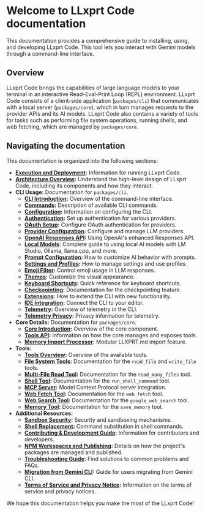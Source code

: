 # Welcome to LLxprt Code documentation

This documentation provides a comprehensive guide to installing, using, and developing LLxprt Code. This tool lets you interact with Gemini models through a command-line interface.

## Overview

LLxprt Code brings the capabilities of large language models to your terminal in an interactive Read-Eval-Print Loop (REPL) environment. LLxprt Code consists of a client-side application (`packages/cli`) that communicates with a local server (`packages/core`), which in turn manages requests to the provider APIs and its AI models. LLxprt Code also contains a variety of tools for tasks such as performing file system operations, running shells, and web fetching, which are managed by `packages/core`.

## Navigating the documentation

This documentation is organized into the following sections:

- **[Execution and Deployment](./deployment.md):** Information for running LLxprt Code.
- **[Architecture Overview](./architecture.md):** Understand the high-level design of LLxprt Code, including its components and how they interact.
- **CLI Usage:** Documentation for `packages/cli`.
  - **[CLI Introduction](./cli/index.md):** Overview of the command-line interface.
  - **[Commands](./cli/commands.md):** Description of available CLI commands.
  - **[Configuration](./cli/configuration.md):** Information on configuring the CLI.
  - **[Authentication](./cli/authentication.md):** Set up authentication for various providers.
  - **[OAuth Setup](./oauth-setup.md):** Configure OAuth authentication for providers.
  - **[Provider Configuration](./cli/providers.md):** Configure and manage LLM providers.
  - **[OpenAI Responses API](./cli/providers-openai-responses.md):** Using OpenAI's enhanced Responses API.
  - **[Local Models](./local-models.md):** Complete guide to using local AI models with LM Studio, Ollama, llama.cpp, and more.
  - **[Prompt Configuration](./prompt-configuration.md):** How to customize AI behavior with prompts.
  - **[Settings and Profiles](./settings-and-profiles.md):** How to manage settings and use profiles.
  - **[Emoji Filter](./EMOJI-FILTER.md):** Control emoji usage in LLM responses.
  - **[Themes](./cli/themes.md):** Customize the visual appearance.
  - **[Keyboard Shortcuts](./keyboard-shortcuts.md):** Quick reference for keyboard shortcuts.
  - **[Checkpointing](./checkpointing.md):** Documentation for the checkpointing feature.
  - **[Extensions](./extension.md):** How to extend the CLI with new functionality.
  - **[IDE Integration](./ide-integration.md):** Connect the CLI to your editor.
  - **[Telemetry](./telemetry.md):** Overview of telemetry in the CLI.
  - **[Telemetry Privacy](./telemetry-privacy.md):** Privacy information for telemetry.
- **Core Details:** Documentation for `packages/core`.
  - **[Core Introduction](./core/index.md):** Overview of the core component.
  - **[Tools API](./core/tools-api.md):** Information on how the core manages and exposes tools.
  - **[Memory Import Processor](./core/memport.md):** Modular LLXPRT.md import feature.
- **Tools:**
  - **[Tools Overview](./tools/index.md):** Overview of the available tools.
  - **[File System Tools](./tools/file-system.md):** Documentation for the `read_file` and `write_file` tools.
  - **[Multi-File Read Tool](./tools/multi-file.md):** Documentation for the `read_many_files` tool.
  - **[Shell Tool](./tools/shell.md):** Documentation for the `run_shell_command` tool.
  - **[MCP Server](./tools/mcp-server.md):** Model Context Protocol server integration.
  - **[Web Fetch Tool](./tools/web-fetch.md):** Documentation for the `web_fetch` tool.
  - **[Web Search Tool](./tools/web-search.md):** Documentation for the `google_web_search` tool.
  - **[Memory Tool](./tools/memory.md):** Documentation for the `save_memory` tool.
- **Additional Resources:**
  - **[Sandbox Security](./sandbox.md):** Security and sandboxing mechanisms.
  - **[Shell Replacement](./shell-replacement.md):** Command substitution in shell commands.
  - **[Contributing & Development Guide](../CONTRIBUTING.md):** Information for contributors and developers.
  - **[NPM Workspaces and Publishing](./npm.md):** Details on how the project's packages are managed and published.
  - **[Troubleshooting Guide](./troubleshooting.md):** Find solutions to common problems and FAQs.
  - **[Migration from Gemini CLI](./gemini-cli-tips.md):** Guide for users migrating from Gemini CLI.
  - **[Terms of Service and Privacy Notice](./tos-privacy.md):** Information on the terms of service and privacy notices.

We hope this documentation helps you make the most of the LLxprt Code!

